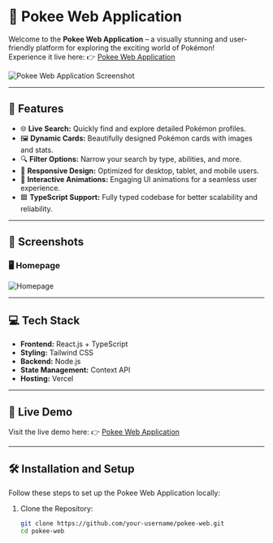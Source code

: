 # 🌟 Pokee Web Application  

Welcome to the **Pokee Web Application** – a visually stunning and user-friendly platform for exploring the exciting world of Pokémon!  
Experience it live here: 👉 [Pokee Web Application](https://pokee-web.vercel.app/)  

![Pokee Web Application Screenshot](https://your-image-hosting-url.png)  

---

## 🚀 Features  

- 🌐 **Live Search:** Quickly find and explore detailed Pokémon profiles.  
- 🖼️ **Dynamic Cards:** Beautifully designed Pokémon cards with images and stats.  
- 🔍 **Filter Options:** Narrow your search by type, abilities, and more.  
- 📱 **Responsive Design:** Optimized for desktop, tablet, and mobile users.  
- 🎨 **Interactive Animations:** Engaging UI animations for a seamless user experience.  
- 🟦 **TypeScript Support:** Fully typed codebase for better scalability and reliability.  

---

## 📸 Screenshots  

### 🖥️ Homepage  
![Homepage](https://your-image-hosting-url.png)  

---

## 💻 Tech Stack  

- **Frontend:** React.js + TypeScript  
- **Styling:** Tailwind CSS  
- **Backend:** Node.js  
- **State Management:** Context API  
- **Hosting:** Vercel  

---

## 🌟 Live Demo  

Visit the live demo here: 👉 [Pokee Web Application](https://pokee-web.vercel.app/)  

---

## 🛠️ Installation and Setup  

Follow these steps to set up the Pokee Web Application locally:  

1. Clone the Repository:  
   ```bash  
   git clone https://github.com/your-username/pokee-web.git  
   cd pokee-web  
